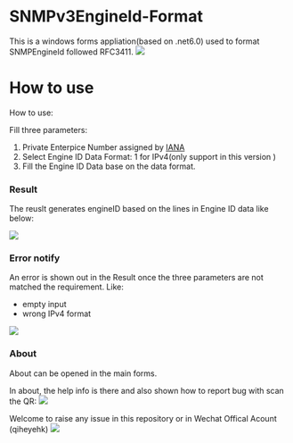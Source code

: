 # SNMPv3EngineId-Format
This is a windows forms appliation(based on .net6.0) used to format SNMPEngineId followed RFC3411.
![](https://github.com/MinpuKang/SNMPv3EngineId-Format/tree/main/images/seifor.png)

# How to use
How to use:

Fill three parameters:
1. Private Enterpice Number assigned by [IANA](!https://www.iana.org/assignments/enterprise-numbers)
2. Select Engine ID Data Format: 1 for IPv4(only support in this version )
3. Fill the Engine ID Data base on the data format.

### Result
The reuslt generates engineID based on the lines in Engine ID data like below:

![](https://github.com/MinpuKang/SNMPv3EngineId-Format/tree/main/images/seifor-main-function-ipv4.png)

### Error notify
An error is shown out in the Result once the three parameters are not matched the requirement. Like:
- empty input
- wrong IPv4 format

![](https://github.com/MinpuKang/SNMPv3EngineId-Format/tree/main/images/seifor-error-notice.png)


### About
About can be opened in the main forms.

In about, the help info is there and also shown how to report bug with scan the QR:
![](https://github.com/MinpuKang/SNMPv3EngineId-Format/tree/main/images/seifor-about.png)

Welcome to raise any issue in this repository or in Wechat Offical Acount (qiheyehk)
![](https://github.com/MinpuKang/SNMPv3EngineId-Format/tree/main/images/qiheyehk.jpg)

